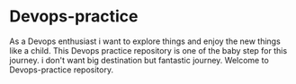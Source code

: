 # Devops-practice
As a Devops enthusiast i want to explore things and enjoy the new things like a child. This Devops practice repository is one of the baby step for this journey. i don't want big destination but fantastic journey. Welcome to Devops-practice repository.
